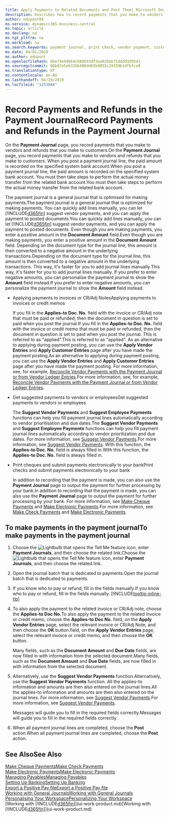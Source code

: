 ```yaml
---
title: Apply Payments to Related Documents and Post Them| Microsoft Docs
description: Describes how to record payments that you make to vendors and refunds that you make to customers.
author: edupont04
ms.service: dynamics365-business-central
ms.topic: article
ms.devlang: na
ms.tgt_pltfrm: na
ms.workload: na
ms.search.keywords: payment journal, print check, vendor payment, customer refund, creditor, debt, balance due, AP
ms.date: 04/01/2019
ms.author: edupont
ms.openlocfilehash: 8be7de94b64cb89593df3ea028ab71dddd3d9541
ms.sourcegitcommit: 60b87e5eb32bb408dd65b9855c29159b1dfbfca8
ms.translationtype: HT
ms.contentlocale: en-AU
ms.lasthandoff: 04/29/2019
ms.locfileid: "1253984"
---
```

# <a name="record-payments-and-refunds-in-the-payment-journal"></a><span data-ttu-id="f18a3-103">Record Payments and Refunds in the Payment Journal</span><span class="sxs-lookup"><span data-stu-id="f18a3-103">Record Payments and Refunds in the Payment Journal</span></span>

<span data-ttu-id="f18a3-104">On the **Payment Journal** page, you record payments that you make to vendors and refunds that you make to customers.</span><span class="sxs-lookup"><span data-stu-id="f18a3-104">On the **Payment Journal** page, you record payments that you make to vendors and refunds that you make to customers.</span></span> <span data-ttu-id="f18a3-105">When you post a payment journal line, the paid amount is recorded on the specified system bank account.</span><span class="sxs-lookup"><span data-stu-id="f18a3-105">When you post a payment journal line, the paid amount is recorded on the specified system bank account.</span></span> <span data-ttu-id="f18a3-106">You must then take steps to perform the actual money transfer from the related bank account.</span><span class="sxs-lookup"><span data-stu-id="f18a3-106">You must then take steps to perform the actual money transfer from the related bank account.</span></span>  

<span data-ttu-id="f18a3-107">The payment journal is a general journal that is optimised for making payments.</span><span class="sxs-lookup"><span data-stu-id="f18a3-107">The payment journal is a general journal that is optimized for making payments.</span></span> <span data-ttu-id="f18a3-108">You can quickly add lines manually, you can let [!INCLUDE[d365fin](includes/d365fin_md.md)] suggest vendor payments, and you can apply the payment to posted documents.</span><span class="sxs-lookup"><span data-stu-id="f18a3-108">You can quickly add lines manually, you can let [!INCLUDE[d365fin](includes/d365fin_md.md)] suggest vendor payments, and you can apply the payment to posted documents.</span></span> <span data-ttu-id="f18a3-109">Even though you are making payments, you enter a positive amount in the **Document Amount** field.</span><span class="sxs-lookup"><span data-stu-id="f18a3-109">Even though you are making payments, you enter a positive amount in the **Document Amount** field.</span></span> <span data-ttu-id="f18a3-110">Depending on the document type for the journal line, this amount is then converted to a negative amount in the underlying transactions.</span><span class="sxs-lookup"><span data-stu-id="f18a3-110">Depending on the document type for the journal line, this amount is then converted to a negative amount in the underlying transactions.</span></span> <span data-ttu-id="f18a3-111">This way, it's faster for you to add journal lines manually.</span><span class="sxs-lookup"><span data-stu-id="f18a3-111">This way, it's faster for you to add journal lines manually.</span></span> <span data-ttu-id="f18a3-112">If you prefer to enter negative amounts, you can personalise the payment journal to show the **Amount** field instead.</span><span class="sxs-lookup"><span data-stu-id="f18a3-112">If you prefer to enter negative amounts, you can personalize the payment journal to show the **Amount** field instead.</span></span>  

- <span data-ttu-id="f18a3-113">Applying payments to invoices or CR/Adj Notes</span><span class="sxs-lookup"><span data-stu-id="f18a3-113">Applying payments to invoices or credit memos</span></span>

    <span data-ttu-id="f18a3-114">If you fill in the **Applies-to Doc. No.** field with the invoice or CR/Adj note that must be paid or refunded, then the document in question is set to paid when you post the journal.</span><span class="sxs-lookup"><span data-stu-id="f18a3-114">If you fill in the **Applies-to Doc. No.** field with the invoice or credit memo that must be paid or refunded, then the document in question is set to paid when you post the journal.</span></span> <span data-ttu-id="f18a3-115">This is referred to as "applied".</span><span class="sxs-lookup"><span data-stu-id="f18a3-115">This is referred to as "applied".</span></span> <span data-ttu-id="f18a3-116">As an alternative to applying during payment posting, you can use the **Apply Vendor Entries** and **Apply Customer Entries** page after you have made the payment posting.</span><span class="sxs-lookup"><span data-stu-id="f18a3-116">As an alternative to applying during payment posting, you can use the **Apply Vendor Entries** and **Apply Customer Entries** page after you have made the payment posting.</span></span> <span data-ttu-id="f18a3-117">For more information, see, for example, [Reconcile Vendor Payments with the Payment Journal or from Vendor Ledger Entries](payables-how-apply-purchase-transactions-manually.md).</span><span class="sxs-lookup"><span data-stu-id="f18a3-117">For more information, see, for example, [Reconcile Vendor Payments with the Payment Journal or from Vendor Ledger Entries](payables-how-apply-purchase-transactions-manually.md).</span></span>  

- <span data-ttu-id="f18a3-118">Get suggested payments to vendors or employees</span><span class="sxs-lookup"><span data-stu-id="f18a3-118">Get suggested payments to vendors or employees</span></span>

    <span data-ttu-id="f18a3-119">The **Suggest Vendor Payments** and **Suggest Employee Payments** functions can help you fill payment journal lines automatically according to vendor prioritisation and due dates.</span><span class="sxs-lookup"><span data-stu-id="f18a3-119">The **Suggest Vendor Payments** and **Suggest Employee Payments** functions can help you fill payment journal lines automatically according to vendor prioritization and due dates.</span></span> <span data-ttu-id="f18a3-120">For more information, see [Suggest Vendor Payments](payables-how-suggest-vendor-payments.md).</span><span class="sxs-lookup"><span data-stu-id="f18a3-120">For more information, see [Suggest Vendor Payments](payables-how-suggest-vendor-payments.md).</span></span> <span data-ttu-id="f18a3-121">With this function, the **Applies-to Doc. No.** field is always filled in.</span><span class="sxs-lookup"><span data-stu-id="f18a3-121">With this function, the **Applies-to Doc. No.** field is always filled in.</span></span>  

- <span data-ttu-id="f18a3-122">Print cheques and submit payments electronically to your bank</span><span class="sxs-lookup"><span data-stu-id="f18a3-122">Print checks and submit payments electronically to your bank</span></span>

    <span data-ttu-id="f18a3-123">In addition to recording that the payment is made, you can also use the **Payment Journal** page to output the payment for further processing by your bank.</span><span class="sxs-lookup"><span data-stu-id="f18a3-123">In addition to recording that the payment is made, you can also use the **Payment Journal** page to output the payment for further processing by your bank.</span></span> <span data-ttu-id="f18a3-124">For more information, see [Make Cheque Payments](payables-how-work-checks.md) and [Make Electronic Payments](payables-how-export-payments-bank-file.md).</span><span class="sxs-lookup"><span data-stu-id="f18a3-124">For more information, see [Make Check Payments](payables-how-work-checks.md) and [Make Electronic Payments](payables-how-export-payments-bank-file.md).</span></span>  

## <a name="to-make-payments-in-the-payment-journal"></a><span data-ttu-id="f18a3-125">To make payments in the payment journal</span><span class="sxs-lookup"><span data-stu-id="f18a3-125">To make payments in the payment journal</span></span>

1. <span data-ttu-id="f18a3-126">Choose the ![Lightbulb that opens the Tell Me feature](media/ui-search/search_small.png "Tell me what you want to do") icon, enter **Payment Journals**, and then choose the related link.</span><span class="sxs-lookup"><span data-stu-id="f18a3-126">Choose the ![Lightbulb that opens the Tell Me feature](media/ui-search/search_small.png "Tell me what you want to do") icon, enter **Payment Journals**, and then choose the related link.</span></span>
2. <span data-ttu-id="f18a3-127">Open the journal batch that is dedicated to payments.</span><span class="sxs-lookup"><span data-stu-id="f18a3-127">Open the journal batch that is dedicated to payments.</span></span>
3. <span data-ttu-id="f18a3-128">If you know who to pay or refund, fill in the fields manually.</span><span class="sxs-lookup"><span data-stu-id="f18a3-128">If you know who to pay or refund, fill in the fields manually.</span></span> [!INCLUDE[tooltip-inline-tip](includes/tooltip-inline-tip_md.md)]
4. <span data-ttu-id="f18a3-129">To also apply the payment to the related invoice or CR/Adj note, choose the **Applies-to Doc No.**</span><span class="sxs-lookup"><span data-stu-id="f18a3-129">To also apply the payment to the related invoice or credit memo, choose the **Applies-to Doc No.**</span></span> <span data-ttu-id="f18a3-130">field, on the **Apply Vendor Entries** page, select the relevant invoice or CR/Adj Note, and then choose the **OK** button.</span><span class="sxs-lookup"><span data-stu-id="f18a3-130">field, on the **Apply Vendor Entries** page, select the relevant invoice or credit memo, and then choose the **OK** button.</span></span>

    <span data-ttu-id="f18a3-131">Many fields, such as the **Document Amount** and **Due Date** fields, are now filled in with information from the selected document.</span><span class="sxs-lookup"><span data-stu-id="f18a3-131">Many fields, such as the **Document Amount** and **Due Date** fields, are now filled in with information from the selected document.</span></span>
5. <span data-ttu-id="f18a3-132">Alternatively, use the **Suggest Vendor Payments** function.</span><span class="sxs-lookup"><span data-stu-id="f18a3-132">Alternatively, use the **Suggest Vendor Payments** function.</span></span> <span data-ttu-id="f18a3-133">All the applies-to information and amounts are then also entered on the journal lines.</span><span class="sxs-lookup"><span data-stu-id="f18a3-133">All the applies-to information and amounts are then also entered on the journal lines.</span></span> <span data-ttu-id="f18a3-134">For more information, see [Suggest Vendor Payments](payables-how-suggest-vendor-payments.md).</span><span class="sxs-lookup"><span data-stu-id="f18a3-134">For more information, see [Suggest Vendor Payments](payables-how-suggest-vendor-payments.md).</span></span>

    <span data-ttu-id="f18a3-135">Messages will guide you to fill in the required fields correctly.</span><span class="sxs-lookup"><span data-stu-id="f18a3-135">Messages will guide you to fill in the required fields correctly.</span></span>
6.  <span data-ttu-id="f18a3-136">When all payment journal lines are completed, choose the **Post** action.</span><span class="sxs-lookup"><span data-stu-id="f18a3-136">When all payment journal lines are completed, choose the **Post** action.</span></span>

## <a name="see-also"></a><span data-ttu-id="f18a3-137">See Also</span><span class="sxs-lookup"><span data-stu-id="f18a3-137">See Also</span></span>
[<span data-ttu-id="f18a3-138">Make Cheque Payments</span><span class="sxs-lookup"><span data-stu-id="f18a3-138">Make Check Payments</span></span>](payables-how-work-checks.md)  
[<span data-ttu-id="f18a3-139">Make Electronic Payments</span><span class="sxs-lookup"><span data-stu-id="f18a3-139">Make Electronic Payments</span></span>](payables-how-export-payments-bank-file.md)  
[<span data-ttu-id="f18a3-140">Managing Payables</span><span class="sxs-lookup"><span data-stu-id="f18a3-140">Managing Payables</span></span>](payables-manage-payables.md)  
[<span data-ttu-id="f18a3-141">Setting Up Banking</span><span class="sxs-lookup"><span data-stu-id="f18a3-141">Setting Up Banking</span></span>](bank-setup-banking.md)  
[<span data-ttu-id="f18a3-142">Export a Positive Pay file</span><span class="sxs-lookup"><span data-stu-id="f18a3-142">Export a Positive Pay file</span></span>](finance-how-positive-pay.md)  
[<span data-ttu-id="f18a3-143">Working with General Journals</span><span class="sxs-lookup"><span data-stu-id="f18a3-143">Working with General Journals</span></span>](ui-work-general-journals.md)  
[<span data-ttu-id="f18a3-144">Personalising Your Workspace</span><span class="sxs-lookup"><span data-stu-id="f18a3-144">Personalizing Your Workspace</span></span>](ui-personalization-user.md)  
<span data-ttu-id="f18a3-145">[Working with [!INCLUDE[d365fin](includes/d365fin_md.md)]](ui-work-product.md)</span><span class="sxs-lookup"><span data-stu-id="f18a3-145">[Working with [!INCLUDE[d365fin](includes/d365fin_md.md)]](ui-work-product.md)</span></span>  
